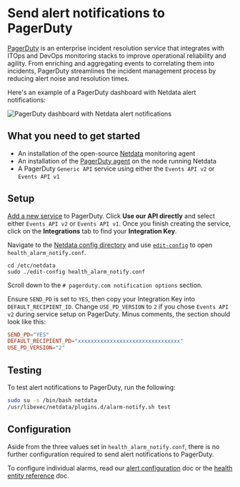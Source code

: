 <!--
title: "Send alert notifications to PagerDuty"
description: "Send alerts to your PagerDuty dashboard any time an anomaly or performance issue strikes a node in your infrastructure."
sidebar_label: "PagerDuty"
custom_edit_url: https://github.com/netdata/netdata/edit/master/health/notifications/pagerduty/README.md
-->

# Send alert notifications to PagerDuty

[PagerDuty](https://www.pagerduty.com/company/) is an enterprise incident resolution service that integrates with ITOps
and DevOps monitoring stacks to improve operational reliability and agility. From enriching and aggregating events to
correlating them into incidents, PagerDuty streamlines the incident management process by reducing alert noise and
resolution times.

Here's an example of a PagerDuty dashboard with Netdata alert notifications:

![PagerDuty dashboard with Netdata alert
notifications](https://user-images.githubusercontent.com/1153921/118317133-872a4100-b4ac-11eb-9cf1-70414aba010f.png)

## What you need to get started

- An installation of the open-source [Netdata](/docs/get-started.mdx) monitoring agent
- An installation of the [PagerDuty agent](https://www.pagerduty.com/docs/guides/agent-install-guide/) on the node
  running Netdata
- A PagerDuty `Generic API` service using either the `Events API v2` or `Events API v1`

## Setup

[Add a new
service](https://support.pagerduty.com/docs/services-and-integrations#section-configuring-services-and-integrations) to
PagerDuty. Click **Use our API directly** and select either `Events API v2` or `Events API v1`. Once you finish creating
the service, click on the **Integrations** tab to find your **Integration Key**.

Navigate to the [Netdata config directory](/docs/configure/nodes.md#the-netdata-config-directory) and use
[`edit-config`](/docs/configure/nodes.md#use-edit-config-to-edit-configuration-files) to open
`health_alarm_notify.conf`.

```
cd /etc/netdata
sudo ./edit-config health_alarm_notify.conf
```

Scroll down to the `# pagerduty.com notification options` section.

Ensure `SEND_PD` is set to `YES`, then copy your Integration Key into `DEFAULT_RECIPIENT_ID`. Change `USE_PD_VERSION` to
`2` if you chose `Events API v2` during service setup on PagerDuty. Minus comments, the section should look like this:

```conf
SEND_PD="YES"
DEFAULT_RECIPIENT_PD="xxxxxxxxxxxxxxxxxxxxxxxxxxxxxxxx"
USE_PD_VERSION="2"
```

## Testing

To test alert notifications to PagerDuty, run the following:

```bash
sudo su -s /bin/bash netdata
/usr/libexec/netdata/plugins.d/alarm-notify.sh test
```

## Configuration

Aside from the three values set in `health_alarm_notify.conf`, there is no further configuration required to send alert 
notifications to PagerDuty.

To configure individual alarms, read our [alert configuration](/docs/monitor/configure-alarms.md) doc or the [health 
entity reference](/health/REFERENCE.md) doc.

